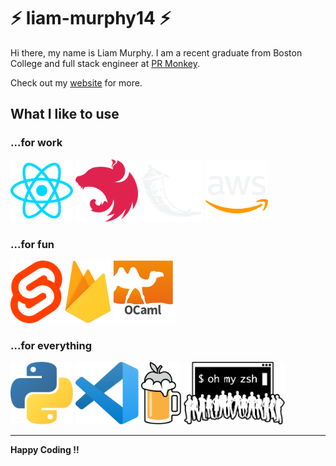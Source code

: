 # :zap: liam-murphy14 :zap:
Hi there, my name is Liam Murphy. I am a recent graduate from Boston College and full stack engineer at [PR Monkey](https://prmonkey.com).  

Check out my [website](https://liammurphydev.com) for more.

## What I like to use
### ...for work
<img src="assets/images/README/react.svg" height="100"> <img src="assets/images/README/nestjs.svg" height="100"> <img src="assets/images/README/flask.svg" height="100"> <img src="assets/images/README/aws.svg" height="100">
### ...for fun
<img src="assets/images/README/svelte.svg" height="100"> <img src="assets/images/README/firebase.svg" height="100"> <img src="assets/images/README/ocaml.svg" height="100">
### ...for everything
<img src="assets/images/README/python.svg" height="100"> <img src="assets/images/README/vscode.svg" height="100"> <img src="assets/images/README/homebrew.svg" height="100"> <img src="assets/images/README/oh_my_zsh.png" height="100">



-----------

**Happy Coding !!**
